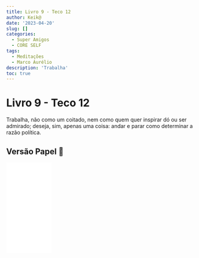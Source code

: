 ```yaml
---
title: Livro 9 - Teco 12
author: Keik@
date: '2023-04-20'
slug: []
categories:
  - Super Amigos
  - CORE SELF
tags:
  - Meditações
  - Marco Aurélio
description: 'Trabalha'
toc: true
---
```


# Livro 9 - Teco 12 

Trabalha, não como um coitado, nem como quem quer inspirar dó ou ser admirado; deseja, sim, apenas uma coisa: andar e parar como determinar a razão política.

## Versão Papel :book:
<iframe style="width:120px;height:240px;" marginwidth="0" marginheight="0" scrolling="no" frameborder="0" src="//ws-na.amazon-adsystem.com/widgets/q?ServiceVersion=20070822&OneJS=1&Operation=GetAdHtml&MarketPlace=BR&source=ss&ref=as_ss_li_til&ad_type=product_link&tracking_id=mundodekeika-20&language=pt_BR&marketplace=amazon&region=BR&placement=B092FVY4BB&asins=B092FVY4BB&linkId=37c5ec14221f61f811029aa88b520891&show_border=true&link_opens_in_new_window=true"></iframe>
